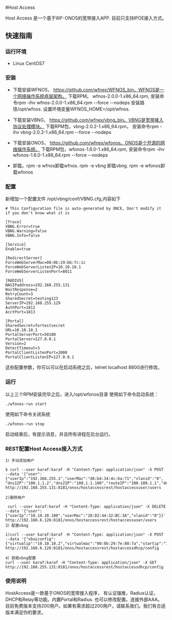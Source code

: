 #Host Access

Host Access 是一个基于WF-ONOS的宽带接入APP. 目前只支持IPOE接入方式。

## 快速指南

### 运行环境

- Linux CentOS7 

### 安装

- 下载安装WFNOS， https://github.com/wfnex/WFNOS_bin。WFNOS是一个网络操作系统底层架构。
	下载RPM。 wfnos-2.0.0-1.x86_64.rpm, 安装命令rpm -ihv wfnos-2.0.0-1.x86_64.rpm --force --nodeps
	安装路径/opt/wfnos. 设置环境变量WFNOS_HOME=/opt/wfnos.
- 下载安装VBNG， https://github.com/wfnex/vbng_bin。VBNG是宽带接入协议处理模块。
	下载RPM包，vbng-2.0.2-1.x86_64.rpm， 安装命令rpm -ihv vbng-2.0.2-1.x86_64.rpm --force --nodeps
- 下载安装ONOS， https://github.com/wfnex/wfonos。ONOS是个开源的网络操作系统。
	下载RPM包，wfonos-1.6.0-1.x86_64.rpm, 安装命令rpm -ihv wfonos-1.6.0-1.x86_64.rpm --force --nodeps

- 卸载。rpm -e wfnos卸载wfnos.  rpm -e vbng 卸载vbng. rpm -e wfonos卸载wfonos


### 配置

新增加一个配置文件 /opt/vbng/conf/VBNG.cfg,内容如下

	# This Configuration file is auto-generated by ONCE, Don't modify it if you don't know what it is

	[Trace]
	VBNG.Error=true
	VBNG.Warning=false
	VBNG.Info=false

	[Service]
	Enable=true

	[RedirectServer]
	ForceWebServerMac=00:0b:29:bb:fc:1c
	ForceWebServerListenIP=10.10.10.1
	ForceWebServerListenPort=8011

	[RADIUS]
	NASIPaddress=192.168.255.131
	WaitResponse=2
	RetryCount=3
	SharedSecret=testing123
	ServerIP=192.168.255.129
	AuthPort=1812
	AcctPort=1813

	[Portal]
	SharedSecret=fortestsecret
	URL=10.10.10.1
	PortalServerPort=50100
	PortalServer=127.0.0.1
	Version=2
	DetectTimeout=3
	PortalClientListenPort=2000
	PortalClientListenIP=127.0.0.1

这些配置参数，你可以可以在启动系统之后，telnet localhost 8800进行修改。

### 运行

以上三个RPM安装完毕之后，进入/opt/wfonos目录
使用如下命令启动系统：

    ./wfonos-run start

使用如下命令关闭系统

    ./wfonos-run stop

启动结束后，有提示消息，并且所有进程在后台运行。

### REST配置Host Access接入方式
	1）手动添加用户

	$ curl --user karaf:karaf -H "Content-Type: application/json" -X POST --data '{"user":{"userIp":"192.168.255.1","userMac":"d6:b4:34:4c:6a:71","vlanid":"0", "dns1IP":"100.1.1.2","dns2IP":"100.1.1.100","routeIP":"100.100.1.1","deviceId":"of:0000000000000001","output":"2","portnum":"1","authstate":"0","leasetime":"1200","username":"test1","password":"pass1"}}' http://192.168.255.131:8181/onos/hostaccessrest/hostaccessuser/users

	2)删除用户

	 curl --user karaf:karaf -H "Content-Type: application/json" -X DELETE --data '{"user":{"userIp":"10.10.10.100","userMac":"28:D2:44:32:BC:3A","vlanid":"0"}}' http://192.168.6.126:8181/onos/hostaccessrest/hostaccessuser/users
	3）配置vbng

	1)curl --user karaf:karaf -H "Content-Type: application/json" -X POST --data '{"vbuiconfig":{"virtualip":"10.10.10.2","virtualmac":"00:0b:29:7e:80:7a","startip":"10.10.10.3","endip":"10.10.10.100","netmask":"255.255.255.0","domainserver":"130.1.1.1","domainserversecond":"130.1.1.2","ttl":"127","leasetime":"36634","rebindtime":"3322","renewtime":"3222","broadcastaddress":"10.10.10.255"}}' http://192.168.6.126:8181/onos/hostaccessrest/hostaccessdhcp/config

	4）获取vbng配置
	curl --user karaf:karaf -H "Content-Type: application/json" -X GET http://192.168.255.131:8181/onos/hostaccessrest/hostaccessdhcp/config

### 使用说明
HostAccess是一款基于ONOS的宽带接入程序， 有认证强推，Radius认证，DHCP和Relay等功能。内置Portal和Radius. 
也可以修改配置。连接外部AAA。 目前免费版本支持200用户。如果有需求超过200用户，请联系我们。我们有合适版本满足你的要求。








